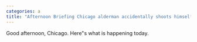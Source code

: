 ```yaml
---
categories: a
title: "Afternoon Briefing Chicago alderman accidentally shoots himself in the wrist "
---
```

Good afternoon, Chicago. Here"s what is happening today.